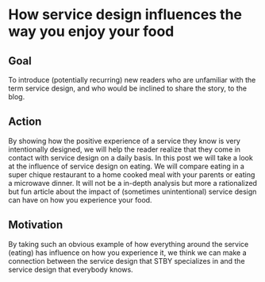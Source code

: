 # How service design influences the way you enjoy your food

## Goal

To introduce (potentially recurring) new readers who are unfamiliar with the term service design, and who would be inclined to share the story, to the blog.

## Action

By showing how the positive experience of a service they know is very intentionally designed, we will help the reader realize that they come in contact with service design on a daily basis. In this post we will take a look at the influence of service design on eating. We will compare eating in a super chique restaurant to a home cooked meal with your parents or eating a microwave dinner. It will not be a in-depth analysis but more a rationalized but fun article about the impact of (sometimes unintentional) service design can have on how you experience your food.

## Motivation

By taking such an obvious example of how everything around the service (eating) has influence on how you experience it, we think we can make a connection between the service design that STBY specializes in and the service design that everybody knows.
